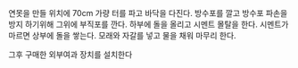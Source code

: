 연못을 만들 위치에 70cm 가량 터를 파고 바닥을 다진다.
 방수포를 깔고 방수포 파손을 방지 하기위해 그위에 부직포를 깐다.
하부에 돌을 올리고 시멘트 몰탈을 한다. 
시멘트가 마르면 상부에 돌을 쌓는다.
모래와 자갈를 넣고 물을 채워 마무리 한다.

그후 구매한 외부여과 장치를 설치한다
